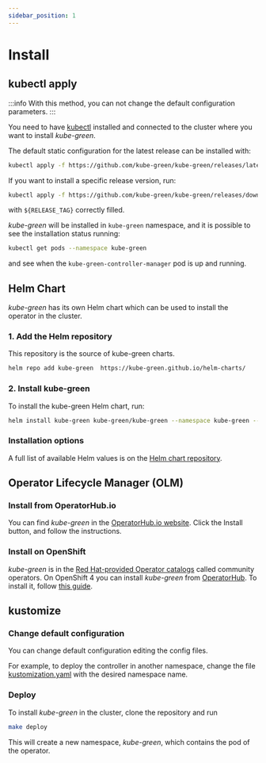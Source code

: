 ```yaml
---
sidebar_position: 1
---
```


# Install

## kubectl apply

:::info
With this method, you can not change the default configuration parameters.
:::

You need to have [kubectl](https://kubernetes.io/docs/tasks/tools/#kubectl) installed and connected to the cluster where you want to install *kube-green*.

The default static configuration for the latest release can be installed with:

```sh
kubectl apply -f https://github.com/kube-green/kube-green/releases/latest/download/kube-green.yaml
```

If you want to install a specific release version, run:

```sh
kubectl apply -f https://github.com/kube-green/kube-green/releases/download/${RELEASE_TAG}/kube-green.yaml
```

with `${RELEASE_TAG}` correctly filled.

*kube-green* will be installed in `kube-green` namespace, and it is possible to see the installation status running:

```sh
kubectl get pods --namespace kube-green
```

and see when the `kube-green-controller-manager` pod is up and running.

## Helm Chart

*kube-green* has its own Helm chart which can be used to install the operator in the cluster.

### 1. Add the Helm repository

This repository is the source of kube-green charts.

```sh
helm repo add kube-green  https://kube-green.github.io/helm-charts/
```

### 2. Install kube-green

To install the kube-green Helm chart, run:

```sh
helm install kube-green kube-green/kube-green --namespace kube-green --create-namespace
```

### Installation options

A full list of available Helm values is on the [Helm chart repository](https://github.com/kube-green/kube-green/tree/main/charts/kube-green).

## Operator Lifecycle Manager (OLM)

### Install from OperatorHub.io

You can find *kube-green* in the [OperatorHub.io website](https://operatorhub.io/operator/kube-green). Click the Install button, and follow the instructions.

### Install on OpenShift

*kube-green* is in the [Red Hat-provided Operator catalogs](https://docs.openshift.com/container-platform/4.9/operators/understanding/olm-rh-catalogs.html) called community operators. On OpenShift 4 you can install *kube-green* from [OperatorHub](https://docs.openshift.com/container-platform/4.9/operators/understanding/olm-understanding-operatorhub.html). To install it, follow [this guide](https://docs.openshift.com/container-platform/4.9/operators/admin/olm-adding-operators-to-cluster.html).

## kustomize

### Change default configuration

You can change default configuration editing the config files.

For example, to deploy the controller in another namespace, change the file [kustomization.yaml](https://github.com/kube-green/kube-green/blob/main/config/default/kustomization.yaml#L2) with the desired namespace name.

### Deploy

To install *kube-green* in the cluster, clone the repository and run

```bash
make deploy
```

This will create a new namespace, *kube-green*, which contains the pod of the operator.
